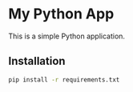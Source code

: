 # My Python App

This is a simple Python application.

## Installation

```bash
pip install -r requirements.txt